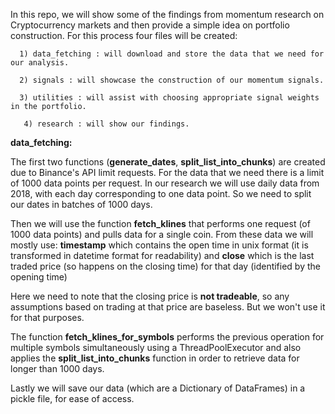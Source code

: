In this repo, we will show some of the findings from momentum research on Cryptocurrency markets and then provide a simple idea on portfolio construction.
For this process four files will be created:

      1) data_fetching : will download and store the data that we need for our analysis.
      
      2) signals : will showcase the construction of our momentum signals.
      
      3) utilities : will assist with choosing appropriate signal weights in the portfolio.
      
       4) research : will show our findings.


**data_fetching:**

The first two functions (**generate_dates**, **split_list_into_chunks**) are created due to Binance's API limit requests. For the data that we need there is a limit of 1000 data points per request.
In our research we will use daily data from 2018, with each day corresponding to one data point. So we need to split our dates in batches of 1000 days.

Then we will use the function **fetch_klines** that performs one request (of 1000 data points) and pulls data for a single coin. 
From these data we will mostly use:
            **timestamp** which contains the open time in unix format (it is transformed in datetime format for readability)
            and
            **close** which is the last traded price (so happens on the closing time) for that day (identified by the opening time)
            
Here we need to note that the closing price is **not tradeable**, so any assumptions based on trading at that price are baseless. But we won't use it for that purposes.

The function **fetch_klines_for_symbols** performs the previous operation for multiple symbols simultaneously using a ThreadPoolExecutor and also applies the **split_list_into_chunks** function in order to retrieve data for longer than 1000 days.

Lastly we will save our data (which are a Dictionary of DataFrames) in a pickle file, for ease of access.
